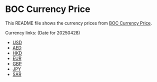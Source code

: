 # BOC Currency Price

This README file shows the currency prices from [BOC Currency Price](https://www.boc.cn/sourcedb/whpj/).

Currency links: (Date for 20250428)

- [USD](https://bocurrencyprice.techina.science/BOC_CURRENCY_PRICE/USD/20250428.json)
- [AED](https://bocurrencyprice.techina.science/BOC_CURRENCY_PRICE/AED/20250428.json)
- [HKD](https://bocurrencyprice.techina.science/BOC_CURRENCY_PRICE/HKD/20250428.json)
- [EUR](https://bocurrencyprice.techina.science/BOC_CURRENCY_PRICE/EUR/20250428.json)
- [GBP](https://bocurrencyprice.techina.science/BOC_CURRENCY_PRICE/GBP/20250428.json)
- [JPY](https://bocurrencyprice.techina.science/BOC_CURRENCY_PRICE/JPY/20250428.json)
- [SAR](https://bocurrencyprice.techina.science/BOC_CURRENCY_PRICE/SAR/20250428.json)
